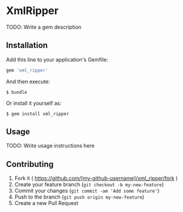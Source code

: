 # XmlRipper

TODO: Write a gem description

## Installation

Add this line to your application's Gemfile:

```ruby
gem 'xml_ripper'
```

And then execute:

    $ bundle

Or install it yourself as:

    $ gem install xml_ripper

## Usage

TODO: Write usage instructions here

## Contributing

1. Fork it ( https://github.com/[my-github-username]/xml_ripper/fork )
2. Create your feature branch (`git checkout -b my-new-feature`)
3. Commit your changes (`git commit -am 'Add some feature'`)
4. Push to the branch (`git push origin my-new-feature`)
5. Create a new Pull Request
